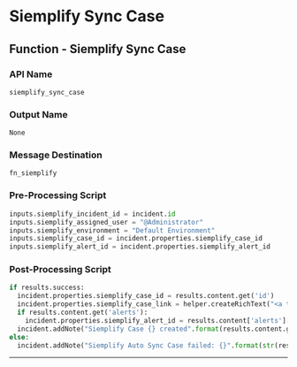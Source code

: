 <!--
    DO NOT MANUALLY EDIT THIS FILE
    THIS FILE IS AUTOMATICALLY GENERATED WITH resilient-sdk codegen
-->

# Siemplify Sync Case

## Function - Siemplify Sync Case

### API Name
`siemplify_sync_case`

### Output Name
`None`

### Message Destination
`fn_siemplify`

### Pre-Processing Script
```python
inputs.siemplify_incident_id = incident.id
inputs.siemplify_assigned_user = "@Administrator"
inputs.siemplify_environment = "Default Environment"
inputs.siemplify_case_id = incident.properties.siemplify_case_id
inputs.siemplify_alert_id = incident.properties.siemplify_alert_id
```

### Post-Processing Script
```python
if results.success:
  incident.properties.siemplify_case_id = results.content.get('id')
  incident.properties.siemplify_case_link = helper.createRichText("<a target='blank' href='{}'>{}</a>".format(results.content.get('siemplify_case_url'), results.content.get('title')))
  if results.content.get('alerts'):
    incident.properties.siemplify_alert_id = results.content['alerts'][0]['identifier']
  incident.addNote("Siemplify Case {} created".format(results.content.get('id')))
else:
  incident.addNote("Siemplify Auto Sync Case failed: {}".format(str(results.content)))
```

---

